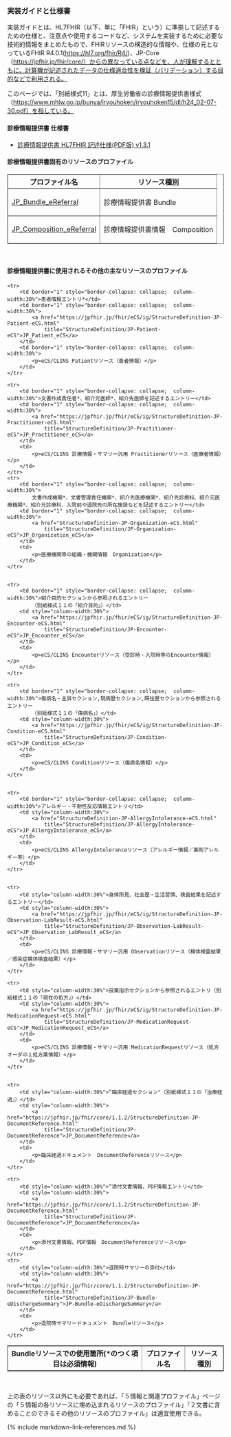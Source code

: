 

### 実装ガイドと仕様書

実装ガイドとは、HL7FHIR（以下、単に「FHIR」という）に準拠して記述するための仕様と、注意点や使用するコードなど、システムを実装するために必要な技術的情報をまとめたもので、FHIRリソースの構造的な情報や、仕様の元となっているFHIR R4.0.1(https://hl7.org/fhir/R4/)、JP-Core（https://jpfhir.jp/fhir/core/）からの異なっている点などを、人が理解するとともに、計算機が記述されたデータの仕様適合性を検証（バリデーション）する目的などで利用される。

このページでは、「別紙様式11」とは、厚生労働省の診療情報提供書様式（https://www.mhlw.go.jp/bunya/iryouhoken/iryouhoken15/dl/h24_02-07-30.pdf）を指している。

#### 診療情報提供書 仕様書

  - [診療情報提供書 HL7FHIR 記述仕様(PDF版) v1.3.1](https://std.jpfhir.jp/stddoc/eReferralFHIR_v131.pdf)

#### 診療情報提供書固有のリソースのプロファイル

<table border="1"  style="border-collapse: collapse">
<tr><th>プロファイル名</th><th>リソース種別</th></tr>
         <tr>
            <td style="column-width:30%" border="1"  style="border-collapse: collapse">
               <a href="StructureDefinition-JP-Bundle-eReferral.html" title="StructureDefinition/JP-Bundle-eReferral">JP_Bundle_eReferral</a>
            </td>
            <td>
<p>診療情報提供書 Bundle</p>
</td>
         </tr>
         <tr>
            <td border="1"  style="border-collapse: collapse; column-width:30%">
               <a href="StructureDefinition-JP-Composition-eReferral.html" title="StructureDefinition/JP-Composition-eReferral">JP_Composition_eReferral</a>
            </td>
            <td>
<p>診療情報提供書情報　Composition</p>
</td>
</tr>
</table>
<br>

#### 診療情報提供書に使用されるその他の主なリソースのプロファイル

<table border="1" style="border-collapse: collapse">
    <tr>
        <th>Bundleリソースでの使用箇所(*のつく項目は必須情報)</th>
        <th>プロファイル名</th>
        <th>リソース種別</th>
    </tr>

    <tr>
        <td border="1" style="border-collapse: collapse;  column-width:30%">患者情報エントリ*</td>
        <td border="1" style="border-collapse: collapse;  column-width:30%">
            <a href="https://jpfhir.jp/fhir/eCS/ig/StructureDefinition-JP-Patient-eCS.html"
                title="StructureDefinition/JP-Patient-eCS">JP_Patient_eCS</a>
        </td>
        <td border="1" style="border-collapse: collapse;  column-width:30%">
            <p>eCS/CLINS Patientリソース（患者情報）</p>
        </td>
    </tr>

    <tr>
        <td border="1" style="border-collapse: collapse;  column-width:30%">文書作成責任者*、紹介元医師*、紹介先医師を記述するエントリー</td>
        <td border="1" style="border-collapse: collapse;  column-width:30%">
            <a href="https://jpfhir.jp/fhir/eCS/ig/StructureDefinition-JP-Practitioner-eCS.html"
                title="StructureDefinition/JP-Practitioner-eCS">JP_Practitioner_eCS</a>
        </td>
        <td>
            <p>eCS/CLINS 診療情報・サマリー汎用 Practitionerリソース（医療者情報）</p>
        </td>
    </tr>
    <tr>
        <td border="1" style="border-collapse: collapse;  column-width:30%">
            文書作成機関*、文書管理責任機関*、紹介先医療機関*、紹介先診療科、紹介元医療機関*、紹介元診療科、入院前や退院先の所在施設などを記述するエントリー</td>
        <td border="1" style="border-collapse: collapse;  column-width:30%">
            <a href="StructureDefinition-JP-Organization-eCS.html"
                title="StructureDefinition/JP-Organization-eCS">JP_Organization_eCS</a>
        </td>
        <td>
            <p>医療機関等の組織・機関情報　Organization</p>
        </td>
    </tr>


    <tr>
        <td border="1" style="border-collapse: collapse;  column-width:30%">紹介目的セクションから参照されるエントリー
            （別紙様式１１の「紹介目的」）</td>
        <td style="column-width:30%">
            <a href="https://jpfhir.jp/fhir/eCS/ig/StructureDefinition-JP-Encounter-eCS.html"
                title="StructureDefinition/JP-Encounter-eCS">JP_Encounter_eCS</a>
        </td>
        <td>
            <p>eCS/CLINS Encounterリソース（受診時・入院時等のEncounter情報）</p>
        </td>
    </tr>

    <tr>
        <td border="1" style="border-collapse: collapse;  column-width:30%">傷病名・主訴セクション,現病歴セクション,既往歴セクションから参照されるエントリー
            （別紙様式１１の「傷病名」）</td>
        <td style="column-width:30%">
            <a href="https://jpfhir.jp/fhir/eCS/ig/StructureDefinition-JP-Condition-eCS.html"
                title="StructureDefinition/JP-Condition-eCS">JP_Condition_eCS</a>
        </td>
        <td>
            <p>eCS/CLINS Conditionリソース（傷病名情報）</p>
        </td>
    </tr>


    <tr>
        <td border="1" style="border-collapse: collapse;  column-width:30%">アレルギー・不耐性反応情報エントリ</td>
        <td style="column-width:30%">
            <a href="StructureDefinition-JP-AllergyIntolerance-eCS.html"
                title="StructureDefinition/JP-AllergyIntolerance-eCS">JP_AllergyIntolerance_eCS</a>
        </td>
        <td>
            <p>eCS/CLINS AllergyIntoleranceリソース（アレルギー情報／薬剤アレルギー等）</p>
        </td>
    </tr>


    <tr>
        <td style="column-width:30%">身体所見、社会歴・生活習慣、検査結果を記述するエントリー</td>
        <td style="column-width:30%">
            <a href="https://jpfhir.jp/fhir/eCS/ig/StructureDefinition-JP-Observation-LabResult-eCS.html"
                title="StructureDefinition/JP-Observation-LabResult-eCS">JP_Observation_LabResult_eCS</a>
        </td>
        <td>
            <p>eCS/CLINS 診療情報・サマリー汎用 Observationリソース（検体検査結果／感染症検体検査結果）</p>
        </td>
    </tr>

    <tr>
        <td style="column-width:30%">投薬指示セクションから参照されるエントリ（別紙様式１１の「現在の処方」）</td>
        <td style="column-width:30%">
            <a href="https://jpfhir.jp/fhir/eCS/ig/StructureDefinition-JP-MedicationRequest-eCS.html"
                title="StructureDefinition/JP-MedicationRequest-eCS">JP_MedicationRequest_eCS</a>
        </td>
        <td>
            <p>eCS/CLINS 診療情報・サマリー汎用 MedicationRequestリソース（処方オーダの１処方薬情報）</p>
        </td>
    </tr>


    <tr>
        <td style="column-width:30%">“臨床経過セクション"（別紙様式１１の「治療経過」）</td>
        <td style="column-width:30%">
            <a href="https://jpfhir.jp/fhir/core/1.1.2/StructureDefinition-JP-DocumentReference.html"
                title="StructureDefinition/JP-DocumentReference">JP_DocumentReference</a>
        </td>
        <td>
            <p>臨床経過ドキュメント　DocumentReferenceリソース</p>
        </td>
    </tr>

    <tr>
        <td style="column-width:30%">“添付文書情報、PDF情報エントリ</td>
        <td style="column-width:30%">
            <a href="https://jpfhir.jp/fhir/core/1.1.2/StructureDefinition-JP-DocumentReference.html"
                title="StructureDefinition/JP-DocumentReference">JP_DocumentReference</a>
        </td>
        <td>
            <p>添付文書情報、PDF情報　DocumentReferenceリソース</p>
        </td>
    </tr>
    <tr>
        <td style="column-width:30%">退院時サマリーの添付</td>
        <td style="column-width:30%">
            <a href="https://jpfhir.jp/fhir/core/1.1.2/StructureDefinition-JP-DocumentReference.html"
                title="StructureDefinition/JP-Bundle-eDischargeSummary">JP-Bundle-eDischargeSummary</a>
        </td>
        <td>
            <p>退院時サマリードキュメント　Bundleリソース</p>
        </td>
    </tr>

</table>
<br>


上の表のリソース以外にも必要であれば、「５情報と関連プロファイル」ページの「５情報の各リソースに埋め込まれるリソースのプロファイル」「２文書に含めることのできるその他のリソースのプロファイル」は適宜使用できる。


{% include markdown-link-references.md %}